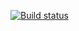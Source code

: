 [![Build status](https://ci.appveyor.com/api/projects/status/rqb6iqovpv6my6hp?svg=true)](https://ci.appveyor.com/project/valera4388/myhw17)
